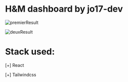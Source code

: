 # H&M dashboard by jo17-dev
![premierResult](https://github.com/jo17-dev/hm-dashboard/assets/104114820/b6efcb1c-43b6-4739-85a3-757ddda04c82)

![deuxResult](https://github.com/jo17-dev/hm-dashboard/assets/104114820/be8b4989-4ed5-4b27-a86c-cd666803cb01)


# Stack used:

[+] React

[+] Tailwindcss
